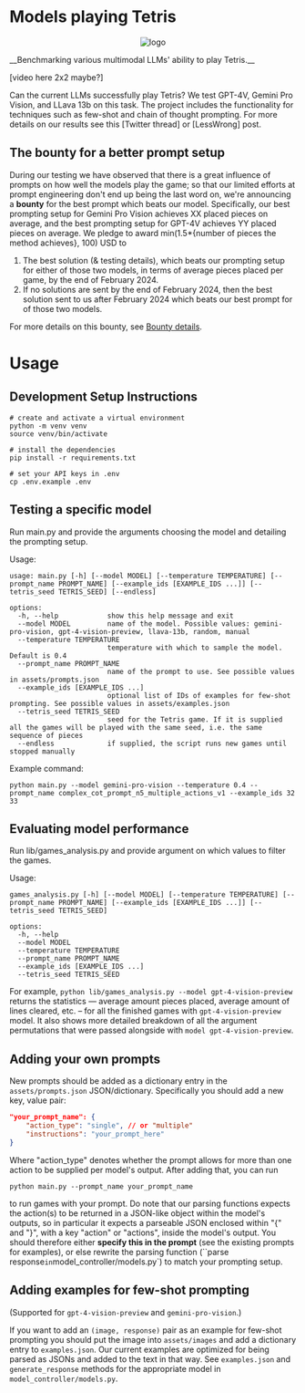 # Models playing Tetris
<p align="center">
    <img src="https://github.com/rovle/tetris-ai/raw/main/.gfx/logo_original.png" alt="logo"/>
</p>
__Benchmarking various multimodal LLMs' ability to play Tetris.__

[video here 2x2 maybe?]

Can the current LLMs successfully play Tetris? We test GPT-4V, Gemini Pro Vision, and LLava 13b on this task. The project includes the functionality for techniques such as few-shot and chain of thought prompting. For more details on our results see this [Twitter thread] or [LessWrong] post.

## The bounty for a better prompt setup

During our testing we have observed that there is a great influence of prompts on how well the models play the game; so that our limited efforts at prompt engineering don't end up being the last word on, we're announcing a **bounty** for the best prompt which beats our model. Specifically, our best prompting setup for Gemini Pro Vision achieves XX placed pieces on average, and the best prompting setup for GPT-4V achieves YY placed pieces on average. We pledge to award min(1.5*{number of pieces the method achieves}, 100) USD to
1) The best solution (& testing details), which beats our prompting setup for either of those two models, in terms of average pieces placed per game, by the end of February 2024.
2) If no solutions are sent by the end of February 2024, then the best solution sent to us after February 2024 which beats our best prompt for of those two models.

For more details on this bounty, see [Bounty details](bounty_details.md).

# Usage

## Development Setup Instructions

```console
# create and activate a virtual environment
python -m venv venv
source venv/bin/activate

# install the dependencies
pip install -r requirements.txt

# set your API keys in .env
cp .env.example .env
```

## Testing a specific model

Run main.py and provide the arguments choosing the model and detailing the prompting setup.

Usage:

```console
usage: main.py [-h] [--model MODEL] [--temperature TEMPERATURE] [--prompt_name PROMPT_NAME] [--example_ids [EXAMPLE_IDS ...]] [--tetris_seed TETRIS_SEED] [--endless]

options:
  -h, --help            show this help message and exit
  --model MODEL         name of the model. Possible values: gemini-pro-vision, gpt-4-vision-preview, llava-13b, random, manual
  --temperature TEMPERATURE
                        temperature with which to sample the model. Default is 0.4
  --prompt_name PROMPT_NAME
                        name of the prompt to use. See possible values in assets/prompts.json
  --example_ids [EXAMPLE_IDS ...]
                        optional list of IDs of examples for few-shot prompting. See possible values in assets/examples.json
  --tetris_seed TETRIS_SEED
                        seed for the Tetris game. If it is supplied all the games will be played with the same seed, i.e. the same sequence of pieces
  --endless             if supplied, the script runs new games until stopped manually
```

Example command:

```console
python main.py --model gemini-pro-vision --temperature 0.4 --prompt_name complex_cot_prompt_n5_multiple_actions_v1 --example_ids 32 33
```

## Evaluating model performance

Run lib/games_analysis.py and provide argument on which values to filter the games.

Usage:

```console
games_analysis.py [-h] [--model MODEL] [--temperature TEMPERATURE] [--prompt_name PROMPT_NAME] [--example_ids [EXAMPLE_IDS ...]] [--tetris_seed TETRIS_SEED]

options:
  -h, --help
  --model MODEL
  --temperature TEMPERATURE
  --prompt_name PROMPT_NAME
  --example_ids [EXAMPLE_IDS ...]
  --tetris_seed TETRIS_SEED
```

For example, `python lib/games_analysis.py --model gpt-4-vision-preview` returns the statistics — average amount pieces placed, average amount of lines cleared, etc. – for all the finished games with `gpt-4-vision-preview` model. It also shows more detailed breakdown of all the argument permutations that were passed alongside with `model gpt-4-vision-preview`.

## Adding your own prompts

New prompts should be added as a dictionary entry in the `assets/prompts.json` JSON/dictionary. Specifically you should add a new key, value pair:
```json
"your_prompt_name": {
    "action_type": "single", // or "multiple"
    "instructions": "your_prompt_here"
}
```
Where "action_type" denotes whether the prompt allows for more than one action to be supplied per model's output. After adding that, you can run
```console
python main.py --prompt_name your_prompt_name
```
to run games with your prompt. Do note that our parsing functions expects the action(s) to be returned in a JSON-like object within the model's outputs, so in particular it expects a parseable JSON enclosed within "{" and "}", with a key "action" or "actions", inside the model's output. You should therefore either **specify this in the prompt** (see the existing prompts for examples), or else rewrite the parsing function (``parse response` in `model_controller/models.py`) to match your prompting setup.

## Adding examples for few-shot prompting

(Supported for `gpt-4-vision-preview` and `gemini-pro-vision`.)

If you want to add an `(image, response)` pair as an example for few-shot prompting you should put the image into `assets/images` and add a dictionary entry to `examples.json`. Our current examples are optimized for being parsed as JSONs and added to the text in that way. See `examples.json` and `generate_response` methods for the appropriate model in `model_controller/models.py`.


